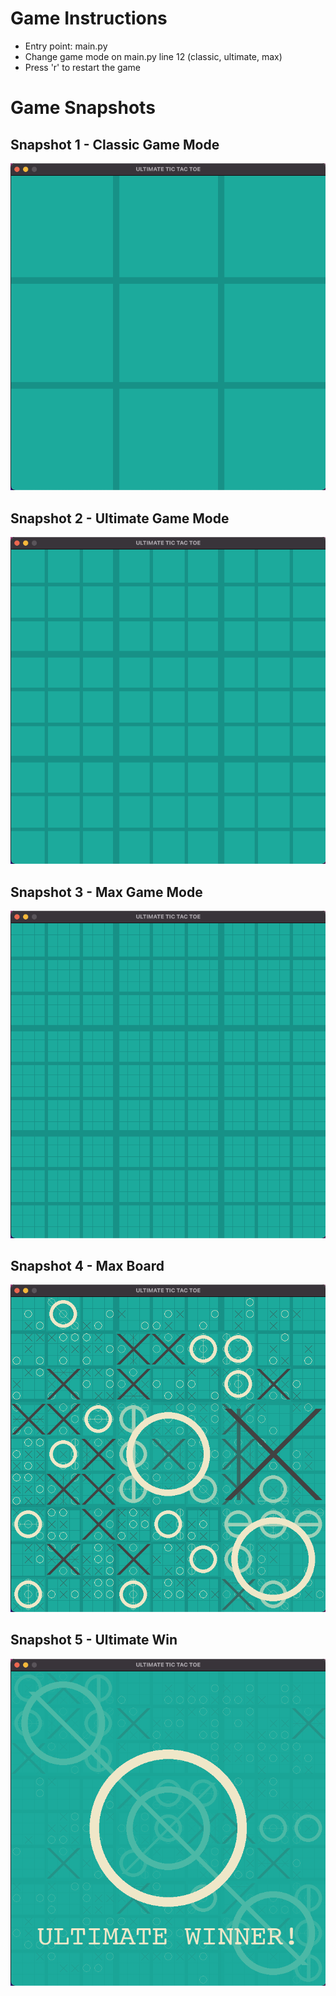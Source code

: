 # Game Instructions

- Entry point: main.py
- Change game mode on main.py line 12 (classic, ultimate, max)
- Press 'r' to restart the game

# Game Snapshots

## Snapshot 1 - Classic Game Mode
![snapshot1](snapshots/snapshot1.png)

## Snapshot 2 - Ultimate Game Mode
![snapshot2](snapshots/snapshot2.png)

## Snapshot 3 - Max Game Mode
![snapshot3](snapshots/snapshot3.png)

## Snapshot 4 - Max Board
![snapshot4](snapshots/snapshot4.png)

## Snapshot 5 - Ultimate Win
![snapshot5](snapshots/snapshot5.png)
